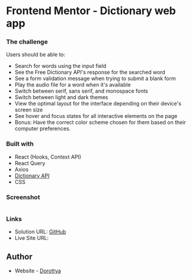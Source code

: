 # Frontend Mentor - Dictionary web app

### The challenge

Users should be able to:

- Search for words using the input field
- See the Free Dictionary API's response for the searched word
- See a form validation message when trying to submit a blank form
- Play the audio file for a word when it's available
- Switch between serif, sans serif, and monospace fonts
- Switch between light and dark themes
- View the optimal layout for the interface depending on their device's screen size
- See hover and focus states for all interactive elements on the page
- Bonus: Have the correct color scheme chosen for them based on their computer preferences.

### Built with

- React (Hooks, Context API)
- React Query
- Axios
- [Dictionary API](https://dictionaryapi.dev/)
- CSS

### Screenshot

![]()

### Links

- Solution URL: [GitHub](https://github.com/DorottyaB/dictionary-web-app)
- Live Site URL: []()

## Author

- Website - [Dorottya](https://github.com/DorottyaB)

